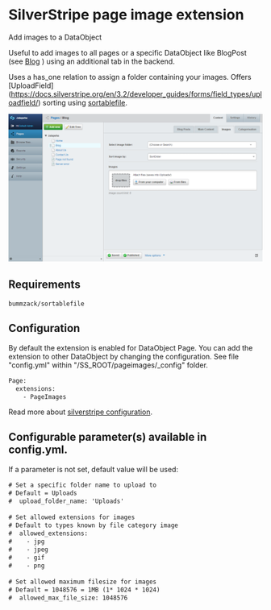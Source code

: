 
# SilverStripe page image extension

Add images to a DataObject

Useful to add images to all pages or a specific DataObject like BlogPost
(see [Blog](https://github.com/silverstripe/silverstripe-blog.git/ "Blog module") ) using an additional tab in the backend.

Uses a has_one relation to assign a folder containing your images. Offers [UploadField] (https://docs.silverstripe.org/en/3.2/developer_guides/forms/field_types/uploadfield/) sorting using [sortablefile](https://github.com/bummzack/sortablefile).

![pageimages Backend](screenshots/pageimages.png "Backend")

## Requirements

    bummzack/sortablefile


## Configuration
By default the extension is enabled for DataObject Page.
You can add the extension to other DataObject by changing the configuration.
See file "config.yml" within "/SS_ROOT/pageimages/_config" folder.
```
Page:
  extensions:
    - PageImages
```
Read more about [silverstripe configuration](http://doc.silverstripe.com/framework/en/topics/configuration).

## Configurable parameter(s) available in config.yml.
If a parameter is not set, default value will be used:
```
# Set a specific folder name to upload to
# Default = Uploads
#  upload_folder_name: 'Uploads'

# Set allowed extensions for images
# Default to types known by file category image
#  allowed_extensions:
#    - jpg
#    - jpeg
#    - gif
#    - png

# Set allowed maximum filesize for images
# Default = 1048576 = 1MB (1* 1024 * 1024)
#  allowed_max_file_size: 1048576
```
